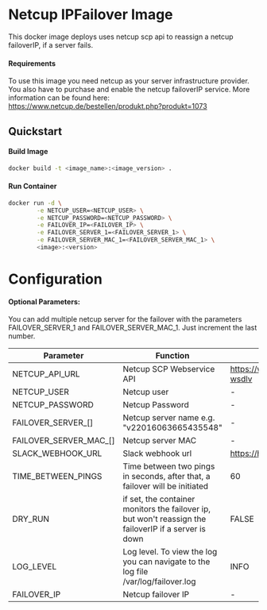# Netcup IPFailover Image

This docker image deploys uses netcup scp api to reassign a netcup failoverIP, if a server fails.

#### Requirements

To use this image you need netcup as your server infrastructure provider. You also have to purchase and enable the netcup failoverIP service. More information can be found here: https://www.netcup.de/bestellen/produkt.php?produkt=1073

## Quickstart

#### Build Image
```sh
docker build -t <image_name>:<image_version> .
```
#### Run Container
```sh
docker run -d \
        -e NETCUP_USER=<NETCUP_USER> \
        -e NETCUP_PASSWORD=<NETCUP_PASSWORD> \
        -e FAILOVER_IP=<FAILOVER_IP> \
        -e FAILOVER_SERVER_1=<FAILOVER_SERVER_1> \
        -e FAILOVER_SERVER_MAC_1=<FAILOVER_SERVER_MAC_1> \
        <image>:<version>
```

# Configuration
#### Optional Parameters:

You can add multiple netcup server for the failover with the parameters FAILOVER_SERVER_1 and  FAILOVER_SERVER_MAC_1. Just increment the last number.

Parameter | Function| Default Value|
---|---|---|
NETCUP_API_URL |Netcup SCP Webservice API | https://www.vservercontrolpanel.de:443/WSEndUser?wsdlv
NETCUP_USER | Netcup user  | -
NETCUP_PASSWORD | Netcup Password | -
FAILOVER_SERVER_[<number>] | Netcup server name e.g. "v22016063665435548"| -
FAILOVER_SERVER_MAC_[<number>] | Netcup server MAC | -
SLACK_WEBHOOK_URL | Slack webhook url | https://hooks.slack.com/services/<TOKEN>
TIME_BETWEEN_PINGS | Time between two pings in seconds, after that, a failover will be initiated | 60
DRY_RUN | if set, the container monitors the failover ip, but won't reassign the failoverIP if a server is down | FALSE
LOG_LEVEL | Log level. To view the log you can navigate to the log file /var/log/failover.log | INFO
FAILOVER_IP | Netcup failover IP | -






